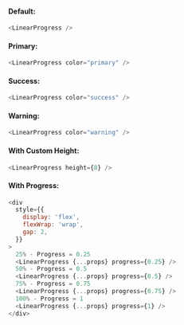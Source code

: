 #### Default:

```js
<LinearProgress />
```

#### Primary:

```js
<LinearProgress color="primary" />
```

#### Success:

```js
<LinearProgress color="success" />
```

#### Warning:

```js
<LinearProgress color="warning" />
```

#### With Custom Height:

```js
<LinearProgress height={8} />
```

#### With Progress:

```js
<div
  style={{
    display: 'flex',
    flexWrap: 'wrap',
    gap: 2,
  }}
>
  25% - Progress = 0.25
  <LinearProgress {...props} progress={0.25} />
  50% - Progress = 0.5
  <LinearProgress {...props} progress={0.5} />
  75% - Progress = 0.75
  <LinearProgress {...props} progress={0.75} />
  100% - Progress = 1
  <LinearProgress {...props} progress={1} />
</div>
```
